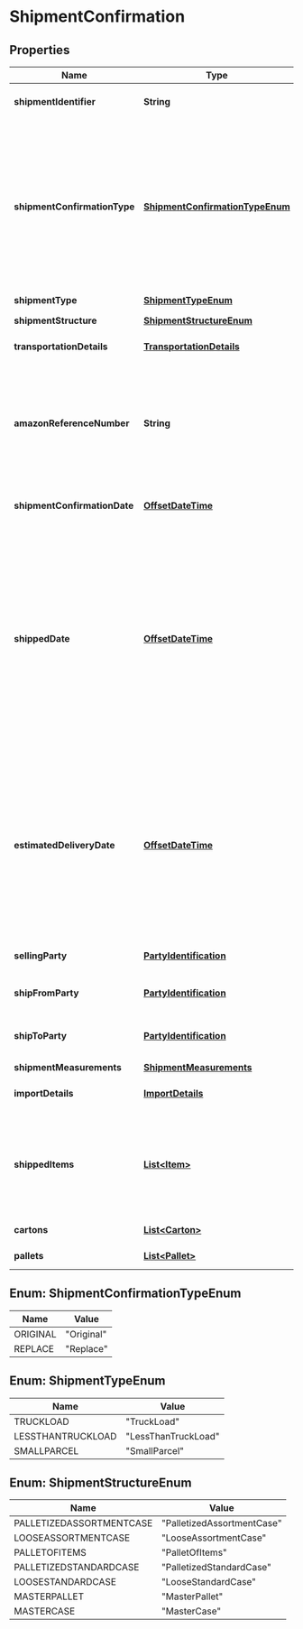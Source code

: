 
# ShipmentConfirmation

## Properties
Name | Type | Description | Notes
------------ | ------------- | ------------- | -------------
**shipmentIdentifier** | **String** | Unique shipment ID (not used over the last 365 days). | 
**shipmentConfirmationType** | [**ShipmentConfirmationTypeEnum**](#ShipmentConfirmationTypeEnum) | Indicates if this shipment confirmation is the initial confirmation, or intended to replace an already posted shipment confirmation. If replacing an existing shipment confirmation, be sure to provide the identical shipmentIdentifier and sellingParty information as in the previous confirmation. | 
**shipmentType** | [**ShipmentTypeEnum**](#ShipmentTypeEnum) | The type of shipment. |  [optional]
**shipmentStructure** | [**ShipmentStructureEnum**](#ShipmentStructureEnum) | Shipment hierarchical structure. |  [optional]
**transportationDetails** | [**TransportationDetails**](TransportationDetails.md) | Transportation details for this shipment. |  [optional]
**amazonReferenceNumber** | **String** | The Amazon Reference Number is a unique identifier generated by Amazon for all Collect/WePay shipments when you submit  a routing request. This field is mandatory for Collect/WePay shipments. |  [optional]
**shipmentConfirmationDate** | [**OffsetDateTime**](OffsetDateTime.md) | Date on which the shipment confirmation was submitted. | 
**shippedDate** | [**OffsetDateTime**](OffsetDateTime.md) | The date and time of the departure of the shipment from the vendor&#39;s location. Vendors are requested to send ASNs within 30 minutes of departure from their warehouse/distribution center or at least 6 hours prior to the appointment time at the Amazon destination warehouse, whichever is sooner. Shipped date mentioned in the shipment confirmation should not be in the future. |  [optional]
**estimatedDeliveryDate** | [**OffsetDateTime**](OffsetDateTime.md) | The date and time on which the shipment is expected to reach buyer&#39;s warehouse. It needs to be an estimate based on the average transit time between ship from location and the destination. The exact appointment time will be provided by the buyer and is potentially not known when creating the shipment confirmation. |  [optional]
**sellingParty** | [**PartyIdentification**](PartyIdentification.md) | Name/Address and tax details of the selling party. | 
**shipFromParty** | [**PartyIdentification**](PartyIdentification.md) | Name/Address and tax details of the ship from party. | 
**shipToParty** | [**PartyIdentification**](PartyIdentification.md) | Name/Address of the destination warehouse where the shipment is being shipped to. | 
**shipmentMeasurements** | [**ShipmentMeasurements**](ShipmentMeasurements.md) |  |  [optional]
**importDetails** | [**ImportDetails**](ImportDetails.md) | Provide these fields only if this shipment is a direct import. |  [optional]
**shippedItems** | [**List&lt;Item&gt;**](Item.md) | A list of the items in this shipment and their associated details. If any of the item detail fields are common at a carton or a pallet level, provide them at the corresponding carton or pallet level. | 
**cartons** | [**List&lt;Carton&gt;**](Carton.md) | A list of the cartons in this shipment. |  [optional]
**pallets** | [**List&lt;Pallet&gt;**](Pallet.md) | A list of the pallets in this shipment. |  [optional]


<a name="ShipmentConfirmationTypeEnum"></a>
## Enum: ShipmentConfirmationTypeEnum
Name | Value
---- | -----
ORIGINAL | &quot;Original&quot;
REPLACE | &quot;Replace&quot;


<a name="ShipmentTypeEnum"></a>
## Enum: ShipmentTypeEnum
Name | Value
---- | -----
TRUCKLOAD | &quot;TruckLoad&quot;
LESSTHANTRUCKLOAD | &quot;LessThanTruckLoad&quot;
SMALLPARCEL | &quot;SmallParcel&quot;


<a name="ShipmentStructureEnum"></a>
## Enum: ShipmentStructureEnum
Name | Value
---- | -----
PALLETIZEDASSORTMENTCASE | &quot;PalletizedAssortmentCase&quot;
LOOSEASSORTMENTCASE | &quot;LooseAssortmentCase&quot;
PALLETOFITEMS | &quot;PalletOfItems&quot;
PALLETIZEDSTANDARDCASE | &quot;PalletizedStandardCase&quot;
LOOSESTANDARDCASE | &quot;LooseStandardCase&quot;
MASTERPALLET | &quot;MasterPallet&quot;
MASTERCASE | &quot;MasterCase&quot;



